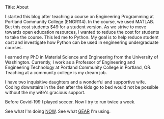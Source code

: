 Title: About

I started this blog after teaching a course on Engineering Programming at Portland Community College (ENGR114). In the course, we used MATLAB. But this cost students $49 for a student version. As we strive to move towards open education resources, I wanted to reduce the cost for students to take the course. This led me to Python. My goal is to help reduce student cost and investigate how Python can be used in engineering undergraduate courses.


I earned my PhD in Material Science and Engineering from the University of Washington. Currently, I work as a Professor of Engineering and Engineering Technology at Portland Community College in Portland, OR. Teaching at a community college is my dream job.


I have two inquisitive daughters and a wonderful and supportive wife. Coding downstairs in the den after the kids go to bed would not be possible without the my wife's gracious support.


Before Covid-199 I played soccer. Now I try to run twice a week.


See what I'm doing [NOW]({filename}/pages/now.md). See what [GEAR]({filename}/pages/gear/gear.md) I'm using.
